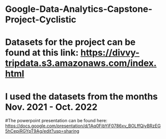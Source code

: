 # Google-Data-Analytics-Capstone-Project-Cyclistic
# Datasets for the project can be found at this link: https://divvy-tripdata.s3.amazonaws.com/index.html
# I used the datasets from the months Nov. 2021 - Oct. 2022

#The powerpoint presentation can be found here: https://docs.google.com/presentation/d/1Aq0FibYiF0786xv_BOLffQiyBRzEG5hCepiRGYpT9Ag/edit?usp=sharing

